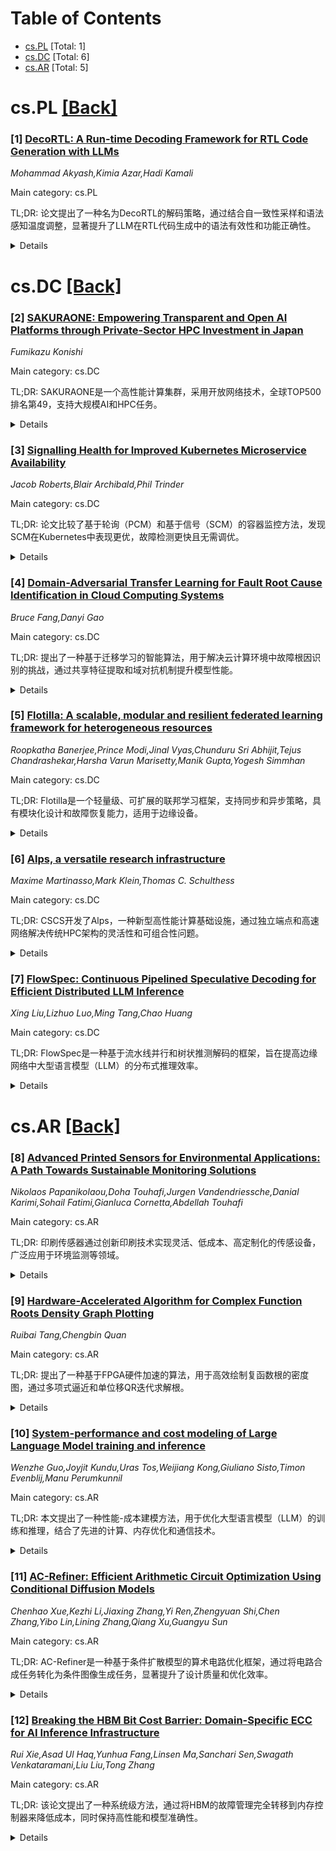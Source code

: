 <div id=toc></div>

# Table of Contents

- [cs.PL](#cs.PL) [Total: 1]
- [cs.DC](#cs.DC) [Total: 6]
- [cs.AR](#cs.AR) [Total: 5]


<div id='cs.PL'></div>

# cs.PL [[Back]](#toc)

### [1] [DecoRTL: A Run-time Decoding Framework for RTL Code Generation with LLMs](https://arxiv.org/abs/2507.02226)
*Mohammad Akyash,Kimia Azar,Hadi Kamali*

Main category: cs.PL

TL;DR: 论文提出了一种名为DecoRTL的解码策略，通过结合自一致性采样和语法感知温度调整，显著提升了LLM在RTL代码生成中的语法有效性和功能正确性。


<details>
  <summary>Details</summary>
Motivation: 传统LLM解码策略在RTL代码生成中表现不佳，导致代码重复或无效。论文旨在解决这一问题。

Method: DecoRTL包含自一致性采样和语法感知温度调整，无需额外微调即可在推理时应用。

Result: 在VerilogEval基准测试中，DecoRTL显著提升了语法有效性、功能正确性和输出多样性，且性能开销可忽略。

Conclusion: DecoRTL是一种高效的解码策略，适用于RTL代码生成，解决了传统方法的局限性。

Abstract: As one of their many applications, large language models (LLMs) have recently
shown promise in automating register transfer level (RTL) code generation.
However, conventional LLM decoding strategies, originally designed for natural
language, often fail to meet the structural and semantic demands of RTL,
leading to hallucinated, repetitive, or invalid code outputs. In this paper, we
first investigate the root causes of these decoding failures through an
empirical analysis of token-level entropy during RTL generation. Our findings
reveal that LLMs exhibit low confidence in regions of structural ambiguity or
semantic complexity, showing that standard decoding strategies fail to
differentiate between regions requiring determinism (syntax-critical regions)
and those that benefit from creative exploratory variability (design-critical
regions). Then, to overcome this, we introduce DecoRTL, a novel run-time
decoding strategy, that is both syntax-aware and contrastive for RTL code
generation. DecoRTL integrates two complementary components: (i)
self-consistency sampling, which generates multiple candidates and re-ranks
them based on token-level agreement to promote correctness while maintaining
diversity; and (ii) syntax-aware temperature adaptation, which classifies
tokens by their syntactical and functional roles and adjusts the sampling
temperature accordingly, enforcing low temperature for syntax-critical tokens
and higher temperature for exploratory ones. Our approach operates entirely at
inference time without requiring any additional model fine-tuning. Through
evaluations on multiple open-source LLMs using the VerilogEval benchmark, we
demonstrate significant improvements in syntactic validity, functional
correctness, and output diversity, while the execution overhead (performance
overhead) is imperceptible.

</details>


<div id='cs.DC'></div>

# cs.DC [[Back]](#toc)

### [2] [SAKURAONE: Empowering Transparent and Open AI Platforms through Private-Sector HPC Investment in Japan](https://arxiv.org/abs/2507.02124)
*Fumikazu Konishi*

Main category: cs.DC

TL;DR: SAKURAONE是一个高性能计算集群，采用开放网络技术，全球TOP500排名第49，支持大规模AI和HPC任务。


<details>
  <summary>Details</summary>
Motivation: 展示开放和供应商中立技术在大规模HPC基础设施中的可行性。

Method: 采用800 GbE和SONiC开放网络堆栈，配备NVIDIA H100 GPU和全闪存存储。

Result: HPL基准测试33.95 PFLOP/s，HPCG基准测试396.295 TFLOP/s，FP8精度下339.86 PFLOP/s。

Conclusion: SAKURAONE证明了开放网络技术在高性能计算中的竞争力。

Abstract: SAKURAONE is a managed high performance computing (HPC) cluster developed and
operated by the SAKURA Internet Research Center. It reinforces the ``KOKARYOKU
PHY'' configuration of bare-metal GPU servers and is designed as a cluster
computing resource optimized for advanced workloads, including large language
model (LLM) training.
  In the ISC 2025 edition of the TOP500 list, SAKURAONE was ranked
\textbf{49th} in the world based on its High Performance Linpack (HPL) score,
demonstrating its global competitiveness. In particular, it is the \textbf{only
system within the top 100} that employs a fully open networking stack based on
\textbf{800~GbE (Gigabit Ethernet)} and the \textbf{SONiC (Software for Open
Networking in the Cloud)} operating system, highlighting the viability of open
and vendor-neutral technologies in large-scale HPC infrastructure.
  SAKURAONE achieved a sustained performance of 33.95~PFLOP/s on the HPL
benchmark (Rmax), and 396.295~TFLOP/s on the High Performance Conjugate
Gradient (HPCG) benchmark. For the HPL-MxP benchmark, which targets
low-precision workloads representative of AI applications, SAKURAONE delivered
an impressive 339.86~PFLOP/s using FP8 precision.
  The system comprises 100 compute nodes, each equipped with eight NVIDIA H100
GPUs. It is supported by an all-flash Lustre storage subsystem with a total
physical capacity of 2~petabytes, providing high-throughput and low-latency
data access. Internode communication is enabled by a full-bisection bandwidth
interconnect based on a Rail-Optimized topology, where the Leaf and Spine
layers are interconnected via 800~GbE links. This topology, in combination with
RoCEv2 (RDMA over Converged Ethernet version 2), enables high-speed, lossless
data transfers and mitigates communication bottlenecks in large-scale parallel
workloads.

</details>


### [3] [Signalling Health for Improved Kubernetes Microservice Availability](https://arxiv.org/abs/2507.02158)
*Jacob Roberts,Blair Archibald,Phil Trinder*

Main category: cs.DC

TL;DR: 论文比较了基于轮询（PCM）和基于信号（SCM）的容器监控方法，发现SCM在Kubernetes中表现更优，故障检测更快且无需调优。


<details>
  <summary>Details</summary>
Motivation: 微服务的高可用性需求促使研究更高效的容器监控方法，以解决PCM的调优困难和检测延迟问题。

Method: 设计并实现了基于信号的监控（SCM）方法，通过数学模型预测其优势，并在Kubernetes中与PCM进行实验对比。

Result: SCM故障检测速度比PCM快86%，且无需调优；PCM存在误检，导致服务可用性降低4%。

Conclusion: 建议容器编排器支持SCM功能，以实现更快、更准确的故障检测。

Abstract: Microservices are often deployed and managed by a container orchestrator that
can detect and fix failures to maintain the service availability critical in
many applications. In Poll-based Container Monitoring (PCM), the orchestrator
periodically checks container health. While a common approach, PCM requires
careful tuning, may degrade service availability, and can be slow to detect
container health changes. An alternative is Signal-based Container Monitoring
(SCM), where the container signals the orchestrator when its status changes. We
present the design, implementation, and evaluation of an SCM approach for
Kubernetes and empirically show that it has benefits over PCM, as predicted by
a new mathematical model. We compare the service availability of SCM and PCM
over six experiments using the SockShop benchmark. SCM does not require that
polling intervals are tuned, and yet detects container failure 86\% faster than
PCM and container readiness in a comparable time with limited resource
overheads. We find PCM can erroneously detect failures, and this reduces
service availability by 4\%. We propose that orchestrators offer SCM features
for faster failure detection than PCM without erroneous detections or careful
tuning.

</details>


### [4] [Domain-Adversarial Transfer Learning for Fault Root Cause Identification in Cloud Computing Systems](https://arxiv.org/abs/2507.02233)
*Bruce Fang,Danyi Gao*

Main category: cs.DC

TL;DR: 提出了一种基于迁移学习的智能算法，用于解决云计算环境中故障根因识别的挑战，通过共享特征提取和域对抗机制提升模型性能。


<details>
  <summary>Details</summary>
Motivation: 云计算环境中的故障根因识别因系统复杂、服务耦合度高和故障信息有限而困难。

Method: 采用迁移学习，引入共享特征提取模块和域对抗机制，并结合伪标签选择策略提升模型在目标域的表现。

Result: 实验表明，该方法在准确性、F1-Score和AUC等关键指标上优于现有主流方法，且在极端类别不平衡和异构环境下仍保持高性能。

Conclusion: 该方法在复杂云计算系统中具有有效性和实用价值。

Abstract: This paper addresses the challenge of fault root cause identification in
cloud computing environments. The difficulty arises from complex system
structures, dense service coupling, and limited fault information. To solve
this problem, an intelligent identification algorithm based on transfer
learning is proposed. The method introduces a shared feature extraction module
and a domain adversarial mechanism to enable effective knowledge transfer from
the source domain to the target domain. This improves the model's
discriminative ability and generalization performance in the target domain. The
model incorporates a pseudo-label selection strategy. When labeled samples are
lacking in the target domain, high-confidence predictions are used in training.
This enhances the model's ability to recognize minority classes. To evaluate
the stability and adaptability of the method in real-world scenarios,
experiments are designed under three conditions: label scarcity, class
imbalance, and heterogeneous node environments. Experimental results show that
the proposed method outperforms existing mainstream approaches in several key
metrics, including accuracy, F1-Score, and AUC. The model demonstrates stronger
discriminative power and robustness. Notably, under extreme class imbalance and
significant structural differences in the target domain, the model still
maintains high performance. This validates the effectiveness and practical
value of the proposed mechanisms in complex cloud computing systems.

</details>


### [5] [Flotilla: A scalable, modular and resilient federated learning framework for heterogeneous resources](https://arxiv.org/abs/2507.02295)
*Roopkatha Banerjee,Prince Modi,Jinal Vyas,Chunduru Sri Abhijit,Tejus Chandrashekar,Harsha Varun Marisetty,Manik Gupta,Yogesh Simmhan*

Main category: cs.DC

TL;DR: Flotilla是一个轻量级、可扩展的联邦学习框架，支持同步和异步策略，具有模块化设计和故障恢复能力，适用于边缘设备。


<details>
  <summary>Details</summary>
Motivation: 现有联邦学习框架多关注伪分布式模拟，缺乏对真实边缘硬件部署的支持，且不支持异步聚合和故障恢复。

Method: Flotilla采用模块化设计，支持无状态客户端和分离会话状态的服务器，支持同步和异步策略。

Result: Flotilla在200+客户端上展示了故障恢复能力，资源使用优于现有框架，且能扩展到1000+客户端。

Conclusion: Flotilla是一个高效的联邦学习框架，适合快速部署和系统优化研究。

Abstract: With the recent improvements in mobile and edge computing and rising concerns
of data privacy, Federated Learning(FL) has rapidly gained popularity as a
privacy-preserving, distributed machine learning methodology. Several FL
frameworks have been built for testing novel FL strategies. However, most focus
on validating the learning aspects of FL through pseudo-distributed simulation
but not for deploying on real edge hardware in a distributed manner to
meaningfully evaluate the federated aspects from a systems perspective. Current
frameworks are also inherently not designed to support asynchronous
aggregation, which is gaining popularity, and have limited resilience to client
and server failures. We introduce Flotilla, a scalable and lightweight FL
framework. It adopts a ``user-first'' modular design to help rapidly compose
various synchronous and asynchronous FL strategies while being agnostic to the
DNN architecture. It uses stateless clients and a server design that separates
out the session state, which are periodically or incrementally checkpointed. We
demonstrate the modularity of Flotilla by evaluating five different FL
strategies for training five DNN models. We also evaluate the client and
server-side fault tolerance on 200+ clients, and showcase its ability to
rapidly failover within seconds. Finally, we show that Flotilla's resource
usage on Raspberry Pis and Nvidia Jetson edge accelerators are comparable to or
better than three state-of-the-art FL frameworks, Flower, OpenFL and FedML. It
also scales significantly better compared to Flower for 1000+ clients. This
positions Flotilla as a competitive candidate to build novel FL strategies on,
compare them uniformly, rapidly deploy them, and perform systems research and
optimizations.

</details>


### [6] [Alps, a versatile research infrastructure](https://arxiv.org/abs/2507.02404)
*Maxime Martinasso,Mark Klein,Thomas C. Schulthess*

Main category: cs.DC

TL;DR: CSCS开发了Alps，一种新型高性能计算基础设施，通过独立端点和高速网络解决传统HPC架构的灵活性和可组合性问题。


<details>
  <summary>Details</summary>
Motivation: 传统垂直集成的HPC架构缺乏灵活性和可组合性，无法满足多样化的科学需求。

Method: Alps采用异构硬件（CPU和GPU）和高性能Slingshot网络，结合模块化存储系统和软件定义的vCluster技术。

Result: Alps支持多样化的科学领域，如数值天气预报和AI研究。

Conclusion: Alps通过创新的架构和技术，成功满足了多样化的科学计算需求。

Abstract: The Swiss National Supercomputing Centre (CSCS) has a long-standing tradition
of delivering top-tier high-performance computing systems, exemplified by the
Piz Daint supercomputer. However, the increasing diversity of scientific needs
has exposed limitations in traditional vertically integrated HPC architectures,
which often lack flexibility and composability. To address these challenges,
CSCS developed Alps, a next-generation HPC infrastructure designed with a
transformative principle: resources operate as independent endpoints within a
high-speed network. This architecture enables the creation of independent
tenant-specific and platform-specific services, tailored to diverse scientific
requirements.
  Alps incorporates heterogeneous hardware, including CPUs and GPUs,
interconnected by a high-performance Slingshot network, and offers a modular
storage system. A key innovation is the versatile software-defined cluster
(vCluster) technology, which bridges cloud and HPC paradigms. By abstracting
infrastructure, service management, and user environments into distinct layers,
vClusters allow for customized platforms that support diverse workloads.
Current platforms on Alps serve various scientific domains, including numerical
weather prediction, and AI research.

</details>


### [7] [FlowSpec: Continuous Pipelined Speculative Decoding for Efficient Distributed LLM Inference](https://arxiv.org/abs/2507.02620)
*Xing Liu,Lizhuo Luo,Ming Tang,Chao Huang*

Main category: cs.DC

TL;DR: FlowSpec是一种基于流水线并行和树状推测解码的框架，旨在提高边缘网络中大型语言模型（LLM）的分布式推理效率。


<details>
  <summary>Details</summary>
Motivation: 边缘网络中稀疏的推理请求导致传统流水线方法利用率低，影响推理效率。

Method: FlowSpec结合了三种关键机制：基于分数的逐步验证、高效的草稿管理和动态草稿扩展策略。

Result: 实验结果显示，FlowSpec在多种模型和配置下显著提升了推理速度，速度比基线提高了1.36倍至1.77倍。

Conclusion: FlowSpec通过优化流水线利用率和推测效率，有效提升了边缘网络中LLM的分布式推理性能。

Abstract: Distributed inference serves as a promising approach to enabling the
inference of large language models (LLMs) at the network edge. It distributes
the inference process to multiple devices to ensure that the LLMs can fit into
the device memory. Recent pipeline-based approaches have the potential to
parallelize communication and computation, which helps reduce inference
latency. However, the benefit diminishes when the inference request at the
network edge is sparse, where pipeline is typically at low utilization. To
enable efficient distributed LLM inference at the edge, we propose
\textbf{FlowSpec}, a pipeline-parallel tree-based speculative decoding
framework. FlowSpec incorporates three key mechanisms to improve decoding
efficiency: 1) score-based step-wise verification prioritizes more important
draft tokens to bring earlier accpeted tokens; 2) efficient draft management to
prune invalid tokens while maintaining correct causal relationship during
verification; 3) dynamic draft expansion strategies to supply high-quality
speculative inputs. These techniques work in concert to enhance both pipeline
utilization and speculative efficiency. We evaluate FlowSpec on a real-world
testbed with other baselines. Experimental results demonstrate that our
proposed framework significantly improves inference speed across diverse models
and configurations, achieving speedup ratios 1.36$\times$-1.77$\times$ compared
to baselines. Our code is publicly available at
\href{https://github.com/Leosang-lx/FlowSpec#}{https://github.com/Leosang-lx/FlowSpec\#}

</details>


<div id='cs.AR'></div>

# cs.AR [[Back]](#toc)

### [8] [Advanced Printed Sensors for Environmental Applications: A Path Towards Sustainable Monitoring Solutions](https://arxiv.org/abs/2507.02067)
*Nikolaos Papanikolaou,Doha Touhafi,Jurgen Vandendriessche,Danial Karimi,Sohail Fatimi,Gianluca Cornetta,Abdellah Touhafi*

Main category: cs.AR

TL;DR: 印刷传感器通过创新印刷技术实现灵活、低成本、高定制化的传感设备，广泛应用于环境监测等领域。


<details>
  <summary>Details</summary>
Motivation: 推动传感器技术的革新，提供更灵活、经济且适应性强的解决方案，以满足多样化的环境监测需求。

Method: 采用创新的印刷技术制造传感器，使其具备高灵敏度和准确性。

Result: 传感器能够高效检测污染物、温度变化、湿度等关键参数，适用于环境评估与保护。

Conclusion: 印刷传感器是一种具有广泛应用前景的技术，为环境监测提供了高效、经济的解决方案。

Abstract: Printed sensors represent a transformative advancement in sensor technology,
utilizing innovative printing techniques to create flexible, cost-effective,
and highly customizable sensing devices. Their versatility allows integration
into numerous applications across diverse fields such as monitoring a wide
range of environmental factors e.g. air and water quality, soil conditions, and
atmospheric changes among others. These sensors demonstrate high sensitivity
and accuracy in detecting pollutants, temperature variations, humidity levels,
and other critical parameters essential for environmental assessment and
protection.

</details>


### [9] [Hardware-Accelerated Algorithm for Complex Function Roots Density Graph Plotting](https://arxiv.org/abs/2507.02164)
*Ruibai Tang,Chengbin Quan*

Main category: cs.AR

TL;DR: 提出了一种基于FPGA硬件加速的算法，用于高效绘制复函数根的密度图，通过多项式逼近和单位移QR迭代求解根。


<details>
  <summary>Details</summary>
Motivation: 复函数根的求解和可视化在理论和应用领域都很重要，但计算量大，需要高效方法。

Method: 利用伴随矩阵的Hessenberg结构，通过Givens旋转优化QR分解，设计流水线FPGA架构处理大量多项式。

Result: 实现比CPU方法高65倍的能效，但性能略逊于现代GPU。

Conclusion: 该算法在能效上表现优异，适合大规模复函数根的可视化任务。

Abstract: Solving and visualizing the potential roots of complex functions is essential
in both theoretical and applied domains, yet often computationally intensive.
We present a hardware-accelerated algorithm for complex function roots density
graph plotting by approximating functions with polynomials and solving their
roots using single-shift QR iteration. By leveraging the Hessenberg structure
of companion matrices and optimizing QR decomposition with Givens rotations, we
design a pipelined FPGA architecture capable of processing a large amount of
polynomials with high throughput. Our implementation achieves up to 65x higher
energy efficiency than CPU-based approaches, and while it trails modern GPUs in
performance due to differences in fabrication technique.

</details>


### [10] [System-performance and cost modeling of Large Language Model training and inference](https://arxiv.org/abs/2507.02456)
*Wenzhe Guo,Joyjit Kundu,Uras Tos,Weijiang Kong,Giuliano Sisto,Timon Evenblij,Manu Perumkunnil*

Main category: cs.AR

TL;DR: 本文提出了一种性能-成本建模方法，用于优化大型语言模型（LLM）的训练和推理，结合了先进的计算、内存优化和通信技术。


<details>
  <summary>Details</summary>
Motivation: 随着LLM规模和复杂性的指数增长，计算能力、内存带宽、网络性能和成本效率的进步未能跟上，导致分布式系统扩展面临挑战。

Method: 提出了一种性能-成本建模方法，整合了最新的计算技术（如Flash Attention和专家混合模型）、内存优化和通信技术（如5D并行和网络拓扑优化），并引入了芯片成本模型。

Result: 该方法能够分析不同系统架构配置的性能-成本权衡，为未来计算系统设计和硬件-软件协同开发提供指导。

Conclusion: 该建模方法为解决LLM扩展性问题提供了有价值的见解，特别是在性能与成本优化方面。

Abstract: Large language models (LLMs), based on transformer architectures, have
revolutionized numerous domains within artificial intelligence, science, and
engineering due to their exceptional scalability and adaptability. However, the
exponential growth in LLM size and complexity has outpaced advancements in
compute capacity, memory bandwidth, network performance, and cost efficiency,
posing significant challenges to their scalability on distributed systems. To
address these limitations, alternative model architectures, optimization
strategies, communication-aware network topologies, and novel system design
approaches have been proposed in literature. This paper introduces a
performance-cost modeling methodology for LLM training and inference that
integrates state-of-the-art compute techniques with memory optimizations, and
latest communication techniques. Building on an analytical performance model,
our approach incorporates recent innovations such as the flash attention
technique and mixture of experts models to address the memory bandwidth and
compute bottlenecks. It also considers the impact of different network
topologies and topology-specific communication algorithms with 5D parallellism.
The framework also integrates a chiplet cost model. The proposed modeling
methodology provides valuable insights to guide future compute system design
and facilitates hardware-software co-development, in particular due to its
ability to analyze performance-cost trade-offs for various system architectural
configurations.

</details>


### [11] [AC-Refiner: Efficient Arithmetic Circuit Optimization Using Conditional Diffusion Models](https://arxiv.org/abs/2507.02598)
*Chenhao Xue,Kezhi Li,Jiaxing Zhang,Yi Ren,Zhengyuan Shi,Chen Zhang,Yibo Lin,Lining Zhang,Qiang Xu,Guangyu Sun*

Main category: cs.AR

TL;DR: AC-Refiner是一种基于条件扩散模型的算术电路优化框架，通过将电路合成任务转化为条件图像生成任务，显著提升了设计质量和优化效率。


<details>
  <summary>Details</summary>
Motivation: 算术电路优化面临设计空间大和物理约束复杂的挑战，现有深度学习方法难以高效探索高质量设计变体。

Method: 提出AC-Refiner框架，利用条件扩散模型将电路合成任务转化为条件图像生成任务，并通过目标质量结果（QoRs）指导去噪扩散过程。

Result: 实验表明AC-Refiner生成的电路设计在Pareto最优性上优于现有方法，并在实际应用中验证了性能提升。

Conclusion: AC-Refiner通过条件扩散模型显著提升了算术电路的优化效率和质量，为电路设计提供了新思路。

Abstract: Arithmetic circuits, such as adders and multipliers, are fundamental
components of digital systems, directly impacting the performance, power
efficiency, and area footprint. However, optimizing these circuits remains
challenging due to the vast design space and complex physical constraints.
While recent deep learning-based approaches have shown promise, they struggle
to consistently explore high-potential design variants, limiting their
optimization efficiency. To address this challenge, we propose AC-Refiner, a
novel arithmetic circuit optimization framework leveraging conditional
diffusion models. Our key insight is to reframe arithmetic circuit synthesis as
a conditional image generation task. By carefully conditioning the denoising
diffusion process on target quality-of-results (QoRs), AC-Refiner consistently
produces high-quality circuit designs. Furthermore, the explored designs are
used to fine-tune the diffusion model, which focuses the exploration near the
Pareto frontier. Experimental results demonstrate that AC-Refiner generates
designs with superior Pareto optimality, outperforming state-of-the-art
baselines. The performance gain is further validated by integrating AC-Refiner
into practical applications.

</details>


### [12] [Breaking the HBM Bit Cost Barrier: Domain-Specific ECC for AI Inference Infrastructure](https://arxiv.org/abs/2507.02654)
*Rui Xie,Asad Ul Haq,Yunhua Fang,Linsen Ma,Sanchari Sen,Swagath Venkataramani,Liu Liu,Tong Zhang*

Main category: cs.AR

TL;DR: 该论文提出了一种系统级方法，通过将HBM的故障管理完全转移到内存控制器来降低成本，同时保持高性能和模型准确性。


<details>
  <summary>Details</summary>
Motivation: HBM的高成本限制了其在AI领域的可扩展部署，尤其是由于严格的片上可靠性要求。本研究旨在通过系统级优化降低这一成本。

Method: 引入了一种领域特定的ECC框架，结合大码字Reed-Solomon纠错、轻量级细粒度CRC检测、差分奇偶更新以减少写入放大，并根据数据重要性提供可调保护。

Result: 在LLM推理工作负载下，即使原始HBM比特错误率高达$10^{-3}$，系统仍能保持78%的吞吐量和97%的模型准确性。

Conclusion: 通过将可靠性视为可调系统参数而非固定硬件约束，该设计为低成本、高性能HBM在AI基础设施中的部署开辟了新途径。

Abstract: High-Bandwidth Memory (HBM) delivers exceptional bandwidth and energy
efficiency for AI workloads, but its high cost per bit, driven in part by
stringent on-die reliability requirements, poses a growing barrier to scalable
deployment. This work explores a system-level approach to cost reduction by
eliminating on-die ECC and shifting all fault management to the memory
controller. We introduce a domain-specific ECC framework combining
large-codeword Reed--Solomon~(RS) correction with lightweight fine-grained CRC
detection, differential parity updates to mitigate write amplification, and
tunable protection based on data importance. Our evaluation using LLM inference
workloads shows that, even under raw HBM bit error rates up to $10^{-3}$, the
system retains over 78\% of throughput and 97\% of model accuracy compared with
systems equipped with ideal error-free HBM. By treating reliability as a
tunable system parameter rather than a fixed hardware constraint, our design
opens a new path toward low-cost, high-performance HBM deployment in AI
infrastructure.

</details>
